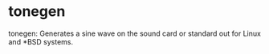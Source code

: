 tonegen
=======

tonegen: Generates a sine wave on the sound card or standard out for Linux and *BSD systems.
